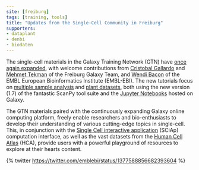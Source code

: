```yaml
---
site: [freiburg]
tags: [training, tools]
title: "Updates from the Single-Cell Community in Freiburg"
supporters: 
- dataplant
- denbi
- biodaten
---
```


The single-cell materials in the Galaxy Training Network (GTN) have [once again expanded](https://training.galaxyproject.org/training-material/search?query=single-cell), with welcome contributions from [Cristobal Gallardo](https://training.galaxyproject.org/training-material/hall-of-fame/gallardoalba/) and [Mehmet Tekman](https://training.galaxyproject.org/training-material/hall-of-fame/mtekman/) of the Freiburg Galaxy Team, and [Wendi Bacon](https://training.galaxyproject.org/training-material/hall-of-fame/nomadscientist/) of the EMBL European Bioinformatics Institute (EMBL-EBI). The new tutorials focus on [multiple sample analysis](https://training.galaxyproject.org/training-material/topics/transcriptomics/tutorials/scrna-seq-basic-pipeline/tutorial.html) and [plant datasets](https://training.galaxyproject.org/training-material/topics/transcriptomics/tutorials/scrna-plant/tutorial.html), both using the new version (1.7) of the fantastic ScanPy tool suite and the [Jupyter Notebooks](https://training.galaxyproject.org/training-material/topics/transcriptomics/tutorials/scrna-JUPYTER-trajectories/tutorial.html) hosted on Galaxy.

The GTN materials paired with the continuously expanding Galaxy online computing platform, freely enable researchers and bio-enthusiasts to develop their understanding of various cutting-edge topics in single-cell. This, in conjunction with the [Single Cell interactive application](https://www.ebi.ac.uk/about/news/announcements/SCiAp) (SCiAp) computation interface, as well as the vast datasets from the [Human Cell Atlas](https://humancellatlas.usegalaxy.eu/) (HCA), provide users with a powerful playground of resources to explore at their hearts content.

{% twitter https://twitter.com/emblebi/status/1377588856682393604 %}
